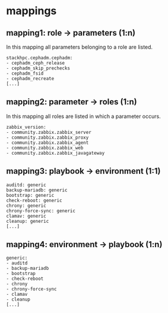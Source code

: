 # mappings

## mapping1: role -> parameters (1:n)

In this mapping all parameters belonging to a role are listed.

```
stackhpc.cephadm.cephadm:
- cephadm_ceph_release
- cephadm_skip_prechecks
- cephadm_fsid
- cephadm_recreate
[...]
```

## mapping2: parameter -> roles (1:n)

In this mapping all roles are listed in which a parameter occurs.

```
zabbix_version:
- community.zabbix.zabbix_server
- community.zabbix.zabbix_proxy
- community.zabbix.zabbix_agent
- community.zabbix.zabbix_web
- community.zabbix.zabbix_javagateway
```

## mapping3: playbook -> environment (1:1)

```
auditd: generic
backup-mariadb: generic
bootstrap: generic
check-reboot: generic
chrony: generic
chrony-force-sync: generic
clamav: generic
cleanup: generic
[...]
```

## mapping4: environment -> playbook (1:n)

```
generic:
- auditd
- backup-mariadb
- bootstrap
- check-reboot
- chrony
- chrony-force-sync
- clamav
- cleanup
[...]
```
